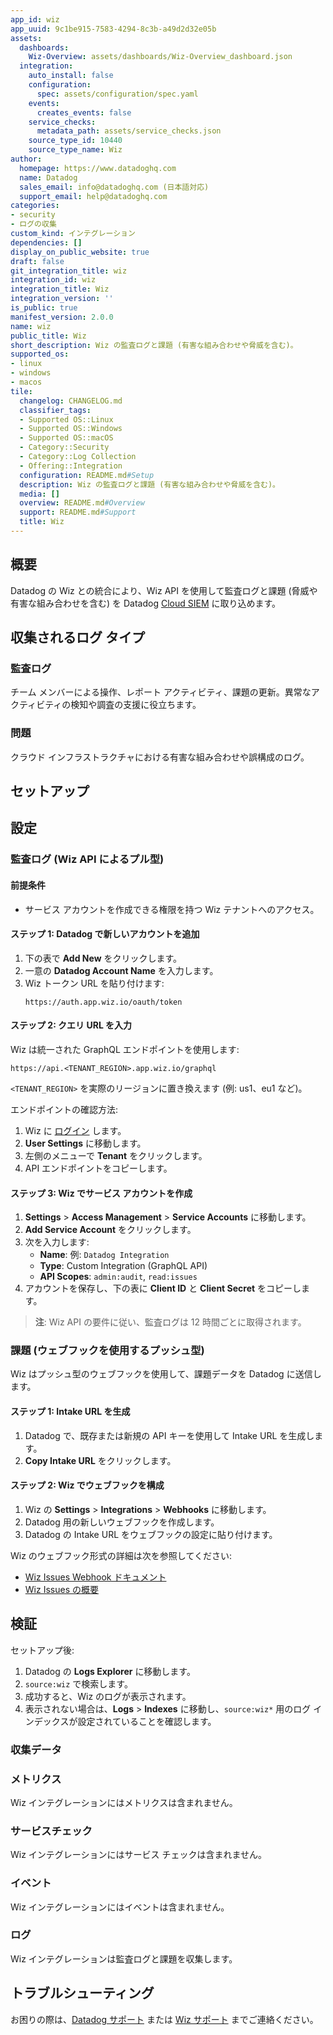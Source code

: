 ```yaml
---
app_id: wiz
app_uuid: 9c1be915-7583-4294-8c3b-a49d2d32e05b
assets:
  dashboards:
    Wiz-Overview: assets/dashboards/Wiz-Overview_dashboard.json
  integration:
    auto_install: false
    configuration:
      spec: assets/configuration/spec.yaml
    events:
      creates_events: false
    service_checks:
      metadata_path: assets/service_checks.json
    source_type_id: 10440
    source_type_name: Wiz
author:
  homepage: https://www.datadoghq.com
  name: Datadog
  sales_email: info@datadoghq.com (日本語対応)
  support_email: help@datadoghq.com
categories:
- security
- ログの収集
custom_kind: インテグレーション
dependencies: []
display_on_public_website: true
draft: false
git_integration_title: wiz
integration_id: wiz
integration_title: Wiz
integration_version: ''
is_public: true
manifest_version: 2.0.0
name: wiz
public_title: Wiz
short_description: Wiz の監査ログと課題 (有害な組み合わせや脅威を含む)。
supported_os:
- linux
- windows
- macos
tile:
  changelog: CHANGELOG.md
  classifier_tags:
  - Supported OS::Linux
  - Supported OS::Windows
  - Supported OS::macOS
  - Category::Security
  - Category::Log Collection
  - Offering::Integration
  configuration: README.md#Setup
  description: Wiz の監査ログと課題 (有害な組み合わせや脅威を含む)。
  media: []
  overview: README.md#Overview
  support: README.md#Support
  title: Wiz
---
```


<!--  SOURCED FROM https://github.com/DataDog/integrations-internal-core -->
## 概要

Datadog の Wiz との統合により、Wiz API を使用して監査ログと課題 (脅威や有害な組み合わせを含む) を Datadog [Cloud SIEM][1] に取り込めます。

## 収集されるログ タイプ

### 監査ログ

チーム メンバーによる操作、レポート アクティビティ、課題の更新。異常なアクティビティの検知や調査の支援に役立ちます。

### 問題

クラウド インフラストラクチャにおける有害な組み合わせや誤構成のログ。

## セットアップ

## 設定

### 監査ログ (Wiz API によるプル型)

#### 前提条件

- サービス アカウントを作成できる権限を持つ Wiz テナントへのアクセス。

#### ステップ 1: Datadog で新しいアカウントを追加

1. 下の表で **Add New** をクリックします。
2. 一意の **Datadog Account Name** を入力します。
3. Wiz トークン URL を貼り付けます:
   ```
   https://auth.app.wiz.io/oauth/token
   ```

#### ステップ 2: クエリ URL を入力

Wiz は統一された GraphQL エンドポイントを使用します:

```
https://api.<TENANT_REGION>.app.wiz.io/graphql
```

`<TENANT_REGION>` を実際のリージョンに置き換えます (例: us1、eu1 など)。

エンドポイントの確認方法:

1. Wiz に [ログイン][2] します。
2. **User Settings** に移動します。
3. 左側のメニューで **Tenant** をクリックします。
4. API エンドポイントをコピーします。

#### ステップ 3: Wiz でサービス アカウントを作成

1. **Settings** > **Access Management** > **Service Accounts** に移動します。
2. **Add Service Account** をクリックします。
3. 次を入力します:
   - **Name**: 例: `Datadog Integration`
   - **Type**: Custom Integration (GraphQL API)
   - **API Scopes**: `admin:audit`, `read:issues`
4. アカウントを保存し、下の表に **Client ID** と **Client Secret** をコピーします。

> **注**: Wiz API の要件に従い、監査ログは 12 時間ごとに取得されます。

### 課題 (ウェブフックを使用するプッシュ型)

Wiz はプッシュ型のウェブフックを使用して、課題データを Datadog に送信します。

#### ステップ 1: Intake URL を生成

1. Datadog で、既存または新規の API キーを使用して Intake URL を生成します。
2. **Copy Intake URL** をクリックします。

#### ステップ 2: Wiz でウェブフックを構成

1. Wiz の **Settings** > **Integrations** > **Webhooks** に移動します。
2. Datadog 用の新しいウェブフックを作成します。
3. Datadog の Intake URL をウェブフックの設定に貼り付けます。

Wiz のウェブフック形式の詳細は次を参照してください:

- [Wiz Issues Webhook ドキュメント][3]
- [Wiz Issues の概要][4]

## 検証

セットアップ後:

1. Datadog の **Logs Explorer** に移動します。
2. `source:wiz` で検索します。
3. 成功すると、Wiz のログが表示されます。
4. 表示されない場合は、**Logs** > **Indexes** に移動し、`source:wiz*` 用のログ インデックスが設定されていることを確認します。

### 収集データ

### メトリクス

Wiz インテグレーションにはメトリクスは含まれません。

### サービスチェック

Wiz インテグレーションにはサービス チェックは含まれません。

### イベント

Wiz インテグレーションにはイベントは含まれません。

### ログ

Wiz インテグレーションは監査ログと課題を収集します。

## トラブルシューティング

お困りの際は、[Datadog サポート][5] または [Wiz サポート][6] までご連絡ください。

[1]: https://app.datadoghq.com/security/home
[2]: https://app.wiz.io/login
[3]: https://docs.wiz.io/wiz-docs/docs/webhook-format
[4]: https://docs.wiz.io/wiz-docs/docs/issues-overview
[5]: https://docs.datadoghq.com/ja/help/
[6]: https://www.wiz.io/